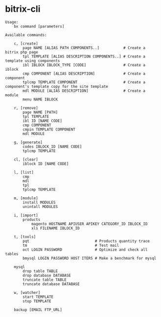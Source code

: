 bitrix-cli
==========

	Usage: 
		bx command [parameters]

	Available commands:

		c, [create]
			page NAME [ALIAS PATH COMPONENTS..]           # Create a bitrix php page
			tpl TEMPLATE [ALIAS DESCRIPTION COMPONENTS..] # Create a template using components
			ibl IBLOCK IBLOCK_TYPE [CODE]                 # Create a iblock
			cmp COMPONENT [ALIAS DESCRIPTION]	          # Create a component
			tplcmp TEMPLATE COMPONENT                     # Create a component's template copy for the site template
			mdl MODULE [ALIAS DESCRIPTION]	              # Create a module
			menu NAME IBLOCK

		r, [remove]
			page NAME [PATH]
			tpl TEMPLATE
			ibl ID [NAME CODE]
			cmp COMPONENT
			cmpin TEMPLATE COMPONENT
			mdl MODULE

		g, [generate]
			codes IBLOCK_ID [NAME CODE]
			tplcmp TEMPLATE

		cl, [clear]
			iblock ID [NAME CODE]

		l, [list]
			cmp
			mdl
			tpl
			tplcmp TEMPLATE

		m, [module]
			install MODULES
			unintall MODULES

		i, [import]
			products
				magento HOSTNAME APIUSER APIKEY CATEGORY_ID IBLOCK_ID
				xls FILENAME IBLOCK_ID

		t, [tools]
			pqt                              # Products quantity trace
			tm                               # Test mail
			oct LOGIN PASSWORD               # Optimize and check all tables
			bmysql LOGIN PASSWORD HOST ITERS # Make a benchmark for mysql

		mysql
			drop table TABLE
			drop database DATABASE
			truncate table TABLE
			truncate database DATABASE

		w, [watcher]
			start TEMPLATE
			stop TEMPLATE

		backup [EMAIL FTP_URL]
